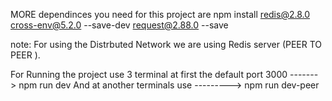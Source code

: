 MORE dependinces you need for this project are 
npm install 
redis@2.8.0    
cross-env@5.2.0 --save-dev 
request@2.88.0 --save   

note: For using the Distrbuted Network we are using Redis server (PEER TO PEER ).

For Running the project use 3 terminal at first the default port 3000  -------> npm run dev
And at another terminals use ---------> npm run dev-peer
